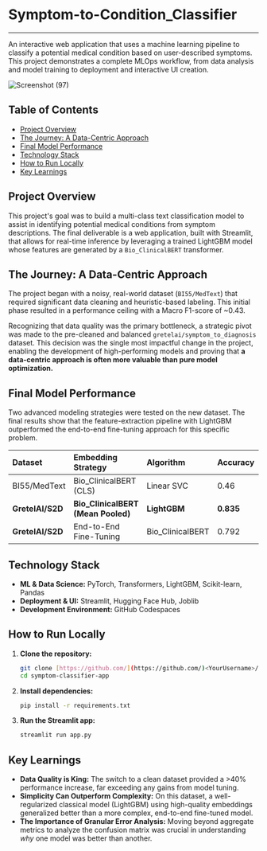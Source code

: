 # Symptom-to-Condition_Classifier
---
An interactive web application that uses a machine learning pipeline to classify a potential medical condition based on user-described symptoms. This project demonstrates a complete MLOps workflow, from data analysis and model training to deployment and interactive UI creation.

![Screenshot (97)](https://github.com/user-attachments/assets/183952c1-d23d-4301-9c6e-c62140ec880e)

## Table of Contents
- [Project Overview](#project-overview)
- [The Journey: A Data-Centric Approach](#the-journey-a-data-centric-approach)
- [Final Model Performance](#final-model-performance)
- [Technology Stack](#technology-stack)
- [How to Run Locally](#how-to-run-locally)
- [Key Learnings](#key-learnings)

## Project Overview

This project's goal was to build a multi-class text classification model to assist in identifying potential medical conditions from symptom descriptions. The final deliverable is a web application, built with Streamlit, that allows for real-time inference by leveraging a trained LightGBM model whose features are generated by a `Bio_ClinicalBERT` transformer.

## The Journey: A Data-Centric Approach

The project began with a noisy, real-world dataset (`BI55/MedText`) that required significant data cleaning and heuristic-based labeling. This initial phase resulted in a performance ceiling with a Macro F1-score of ~0.43.

Recognizing that data quality was the primary bottleneck, a strategic pivot was made to the pre-cleaned and balanced `gretelai/symptom_to_diagnosis` dataset. This decision was the single most impactful change in the project, enabling the development of high-performing models and proving that **a data-centric approach is often more valuable than pure model optimization.**

## Final Model Performance

Two advanced modeling strategies were tested on the new dataset. The final results show that the feature-extraction pipeline with LightGBM outperformed the end-to-end fine-tuning approach for this specific problem.

| **Dataset** | **Embedding Strategy** | **Algorithm** | **Accuracy** | **Macro F1** |
| :--------------- | :------------------------------- | :----------------- | :----------- | :----------- |
| BI55/MedText     | Bio_ClinicalBERT (CLS)           | Linear SVC         | 0.46         | 0.43         |
| **GretelAI/S2D** | **Bio_ClinicalBERT (Mean Pooled)** | **LightGBM** | **0.835** | **0.834** |
| **GretelAI/S2D** | End-to-End Fine-Tuning           | Bio_ClinicalBERT   | 0.792        | 0.764        |


## Technology Stack

- **ML & Data Science:** PyTorch, Transformers, LightGBM, Scikit-learn, Pandas
- **Deployment & UI:** Streamlit, Hugging Face Hub, Joblib
- **Development Environment:** GitHub Codespaces

## How to Run Locally

1.  **Clone the repository:**
    ```bash
    git clone [https://github.com/](https://github.com/)<YourUsername>/symptom-classifier-app.git
    cd symptom-classifier-app
    ```

2.  **Install dependencies:**
    ```bash
    pip install -r requirements.txt
    ```

3.  **Run the Streamlit app:**
    ```bash
    streamlit run app.py
    ```

## Key Learnings

- **Data Quality is King:** The switch to a clean dataset provided a >40% performance increase, far exceeding any gains from model tuning.
- **Simplicity Can Outperform Complexity:** On this dataset, a well-regularized classical model (LightGBM) using high-quality embeddings generalized better than a more complex, end-to-end fine-tuned model.
- **The Importance of Granular Error Analysis:** Moving beyond aggregate metrics to analyze the confusion matrix was crucial in understanding *why* one model was better than another.


